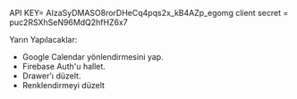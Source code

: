 API KEY= AIzaSyDMASO8rorDHeCq4pqs2x_kB4AZp_egomg
client secret = puc2RSXhSeN96MdQ2hfHZ6x7

Yarın Yapılacaklar:

- Google Calendar yönlendirmesini yap.
- Firebase Auth'u hallet.
- Drawer'ı düzelt.
- Renklendirmeyi düzelt